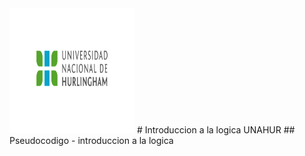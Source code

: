 <img src="logo_unahur.png" alt="caperucita y el lobo" width="200" height="200" />
# Introduccion a la logica UNAHUR
## Pseudocodigo - introduccion a la logica
